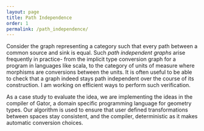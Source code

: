 ```yaml
---
layout: page
title: Path Independence
order: 1
permalink: /path_independence/
---
```


Consider the graph representing a category such that every path between a common source and sink is equal. 
Such <em>path independent graphs</em> arise frequently in practice- from the implicit type conversion graph for a program in languages like scala, to the category of units of measure where morphisms are conversions between the units.
It is often useful to be able to check that a graph indeed stays path independent over the course of its construction. I am working on efficient ways to perform such verification.

As a case study to evaluate the idea, we are implementing the ideas in the compiler of Gator, a domain specific programming language for geometry types. Our algorithm is used to ensure that user defined transformations between spaces stay consistent, and the compiler, deterministic as it makes automatic conversion choices.